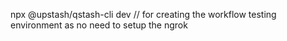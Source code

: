 npx @upstash/qstash-cli dev // for creating the workflow testing environment as no need to setup the ngrok
